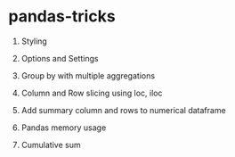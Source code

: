 # pandas-tricks

01. Styling

02. Options and Settings

03. Group by with multiple aggregations

04. Column and Row slicing using loc, iloc

05. Add summary column and rows to numerical dataframe

06. Pandas memory usage

07. Cumulative sum
